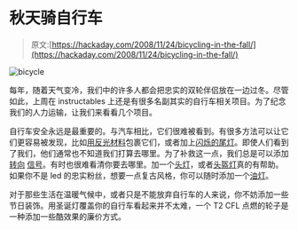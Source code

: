 # 秋天骑自行车

> 原文:[https://hackaday.com/2008/11/24/bicycling-in-the-fall/](https://hackaday.com/2008/11/24/bicycling-in-the-fall/)

![bicycle](../Images/9353ebc6e0a26f4caecca8cc8d6dceb7.png "bicycle")

每年，随着天气变冷，我们中的许多人都会把忠实的双轮伴侣放在一边过冬。尽管如此，上周在 instructables 上还是有很多名副其实的自行车相关项目。为了纪念我们的人力运输，让我们来看看几个项目。

自行车安全永远是最重要的。与汽车相比，它们很难被看到。有很多方法可以让它们更容易被发现，比如[用反光材料](http://www.instructables.com/id/Wrap_your_bike_in_Reflective_cloth/)包裹它们，或者加上[闪烁的尾灯](http://www.instructables.com/id/Bike_Flasher_Made_from_NES_Controller/)。即使人们看到了我们，他们通常也不知道我们打算去哪里。为了补救这一点，我们总是可以添加[转向](http://www.instructables.com/id/Bike_Light_with_blinking_lights_turn_signals_and_/) [信号](http://www.instructables.com/id/Bike_Turn_Lights/)。有时也很难看清你要去哪里。加一个[头灯](http://www.instructables.com/id/Kilo_Lumen_bike_headlight/)，或者[头盔灯](http://www.instructables.com/id/Helmet_Mounted_High_intensity_lamp/)真的有帮助。如果你不是 led 的忠实粉丝，想要一点复古风格，你可以随时添加一个[油灯](http://www.instructables.com/id/Bicycle_Lantern/)。

对于那些生活在温暖气候中，或者只是不能放弃自行车的人来说，你不妨添加一些节日装饰。用圣诞灯覆盖你的自行车看起来并不太难，一个 T2 CFL 点燃的轮子是一种添加一些酷效果的廉价方式。